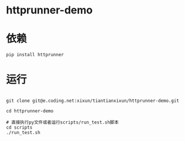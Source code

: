 # httprunner-demo

# 依赖

```
pip install httprunner
```

# 运行

```

git clone git@e.coding.net:xixun/tiantianxixun/httprunner-demo.git

cd httprunner-demo

# 直接执行py文件或者运行scripts/run_test.sh脚本
cd scripts
./run_test.sh

```
